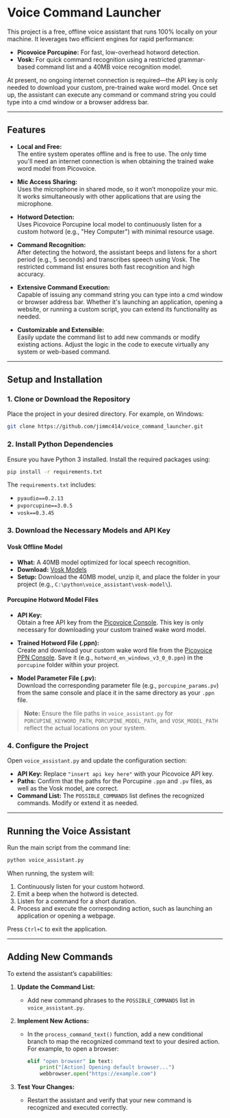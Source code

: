 # Voice Command Launcher

This project is a free, offline voice assistant that runs 100% locally on your machine. It leverages two efficient engines for rapid performance:

- **Picovoice Porcupine:** For fast, low-overhead hotword detection.
- **Vosk:** For quick command recognition using a restricted grammar-based command list and a 40MB voice recognition model.

At present, no ongoing internet connection is required—the API key is only needed to download your custom, pre-trained wake word model. Once set up, the assistant can execute any command or command string you could type into a cmd window or a browser address bar.

---

## Features

- **Local and Free:**  
  The entire system operates offline and is free to use. The only time you'll need an internet connection is when obtaining the trained wake word model from Picovoice.

- **Mic Access Sharing:**  
  Uses the microphone in shared mode, so it won’t monopolize your mic. It works simultaneously with other applications that are using the microphone.

- **Hotword Detection:**  
  Uses Picovoice Porcupine local model to continuously listen for a custom hotword (e.g., "Hey Computer") with minimal resource usage.

- **Command Recognition:**  
  After detecting the hotword, the assistant beeps and listens for a short period (e.g., 5 seconds) and transcribes speech using Vosk. The restricted command list ensures both fast recognition and high accuracy.

- **Extensive Command Execution:**  
  Capable of issuing any command string you can type into a cmd window or browser address bar. Whether it's launching an application, opening a website, or running a custom script, you can extend its functionality as needed.

- **Customizable and Extensible:**  
  Easily update the command list to add new commands or modify existing actions. Adjust the logic in the code to execute virtually any system or web-based command.

---

## Setup and Installation

### 1. Clone or Download the Repository

Place the project in your desired directory. For example, on Windows:

```bash
git clone https://github.com/jimmc414/voice_command_launcher.git
```

### 2. Install Python Dependencies

Ensure you have Python 3 installed. Install the required packages using:

```bash
pip install -r requirements.txt
```

The `requirements.txt` includes:
- `pyaudio==0.2.13`
- `pvporcupine==3.0.5`
- `vosk==0.3.45`

### 3. Download the Necessary Models and API Key

#### Vosk Offline Model
- **What:** A 40MB model optimized for local speech recognition.  
- **Download:** [Vosk Models](https://alphacephei.com/vosk/models)  
- **Setup:** Download the 40MB model, unzip it, and place the folder in your project (e.g., `C:\python\voice_assistant\vosk-model\`).

#### Porcupine Hotword Model Files
- **API Key:**  
  Obtain a free API key from the [Picovoice Console](https://picovoice.ai/console/). This key is only necessary for downloading your custom trained wake word model.

- **Trained Hotword File (.ppn):**  
  Create and download your custom wake word file from the [Picovoice PPN Console](https://console.picovoice.ai/ppn). Save it (e.g., `hotword_en_windows_v3_0_0.ppn`) in the `porcupine` folder within your project.

- **Model Parameter File (.pv):**  
  Download the corresponding parameter file (e.g., `porcupine_params.pv`) from the same console and place it in the same directory as your `.ppn` file.

> **Note:** Ensure the file paths in `voice_assistant.py` for `PORCUPINE_KEYWORD_PATH`, `PORCUPINE_MODEL_PATH`, and `VOSK_MODEL_PATH` reflect the actual locations on your system.

### 4. Configure the Project

Open `voice_assistant.py` and update the configuration section:
- **API Key:** Replace `"insert api key here"` with your Picovoice API key.
- **Paths:** Confirm that the paths for the Porcupine `.ppn` and `.pv` files, as well as the Vosk model, are correct.
- **Command List:** The `POSSIBLE_COMMANDS` list defines the recognized commands. Modify or extend it as needed.

---

## Running the Voice Assistant

Run the main script from the command line:

```bash
python voice_assistant.py
```

When running, the system will:
1. Continuously listen for your custom hotword.
2. Emit a beep when the hotword is detected.
3. Listen for a command for a short duration.
4. Process and execute the corresponding action, such as launching an application or opening a webpage.

Press `Ctrl+C` to exit the application.

---

## Adding New Commands

To extend the assistant’s capabilities:

1. **Update the Command List:**  
   - Add new command phrases to the `POSSIBLE_COMMANDS` list in `voice_assistant.py`.

2. **Implement New Actions:**  
   - In the `process_command_text()` function, add a new conditional branch to map the recognized command text to your desired action. For example, to open a browser:

     ```python
     elif "open browser" in text:
         print("[Action] Opening default browser...")
         webbrowser.open("https://example.com")
     ```

3. **Test Your Changes:**  
   - Restart the assistant and verify that your new command is recognized and executed correctly.
